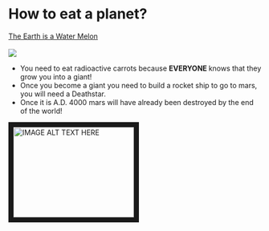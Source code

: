 # How to eat a planet?
<a href ="https://media.mnn.com/assets/images/2013/06/Earth.jpg.638x0_q80_crop-smart.jpg"> The Earth is a Water Melon </a>
<br>
<br>
<img src = "https://www.nasa.gov/sites/default/files/thumbnails/image/edu_what_is_mars.jpg">
<ul>
  <li> You need to eat radioactive carrots because <b> EVERYONE </b> knows that they grow you into a giant! </li>
  <li> Once you become a giant you need to build a rocket ship to go to mars, you will need a Deathstar. </li>
  <li> Once it is A.D. 4000 mars will have already been destroyed by the end of the world! </i> 
</ul>

<a href="https://www.youtube.com/" target="_blank">

<img src="http://img.youtube.com/vi/YOUTUBE_VIDEO_ID_HERE/0.jpg" 
alt="IMAGE ALT TEXT HERE" width="240" height="180" border="10" /></a>
